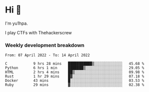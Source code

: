 # Hi 👋

I'm yu1hpa.

I play CTFs with Thehackerscrew

### Weekly development breakdown

<!--START_SECTION:waka-->

```text
From: 07 April 2022 - To: 14 April 2022

C            9 hrs 28 mins   ███████████▒░░░░░░░░░░░░░   45.68 %
Python       6 hrs 1 min     ███████▒░░░░░░░░░░░░░░░░░   29.05 %
HTML         2 hrs 4 mins    ██▒░░░░░░░░░░░░░░░░░░░░░░   09.98 %
Rust         1 hr 29 mins    █▓░░░░░░░░░░░░░░░░░░░░░░░   07.18 %
Docker       43 mins         █░░░░░░░░░░░░░░░░░░░░░░░░   03.53 %
Ruby         29 mins         ▓░░░░░░░░░░░░░░░░░░░░░░░░   02.38 %
```

<!--END_SECTION:waka-->

